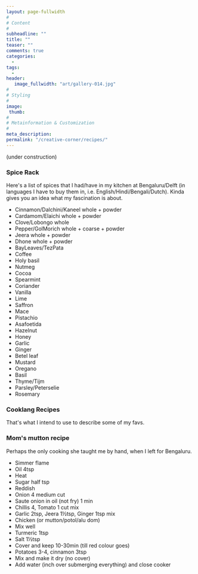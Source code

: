 ```yaml
---
layout: page-fullwidth
#
# Content
#
subheadline: ""
title: ""
teaser: ""
comments: true
categories:
  -
tags:
  -
header:
   image_fullwidth: "art/gallery-014.jpg"
#
# Styling
#
image:
 thumb:
#
# Metainformation & Customization
#
meta_description:
permalink: "/creative-corner/recipes/"
---
```



(under construction)

### Spice Rack

Here's a list of spices that I had/have in my kitchen at Bengaluru/Delft (in languages I have to buy them in, i.e. English/Hindi/Bengali/Dutch).
Kinda gives you an idea what my fascination is about. 
* Cinnamon/Dalchini/Kaneel whole + powder
* Cardamom/Elaichi whole + powder
* Clove/Lobongo whole
* Pepper/GolMorich whole + coarse + powder
* Jeera whole + powder
* Dhone whole + powder
* BayLeaves/TezPata
* Coffee
* Holy basil
* Nutmeg
* Cocoa
* Spearmint
* Coriander
* Vanilla
* Lime
* Saffron
* Mace
* Pistachio
* Asafoetida
* Hazelnut
* Honey
* Garlic
* Ginger
* Betel leaf
* Mustard
* Oregano
* Basil
* Thyme/Tijm
* Parsley/Peterselie
* Rosemary

### Cooklang Recipes

That's what I intend to use to describe some of my favs.

### Mom's mutton recipe

Perhaps the only cooking she taught me by hand, when I left for Bengaluru.
- Simmer flame
- Oil 4tsp
- Heat
- Sugar half tsp
- Reddish
- Onion 4 medium cut
- Saute onion in oil (not fry) 1 min
- Chillis 4, Tomato 1 cut mix
- Garlic 2tsp, Jeera 1½tsp, Ginger 1tsp mix
- Chicken (or mutton/potol/alu dom)
- Mix well
- Turmeric 1tsp
- Salt 1½tsp
- Cover and keep 10-30min (till red colour goes)
- Potatoes 3-4, cinnamon 3tsp
- Mix and make it dry (no cover)
- Add water (inch over submerging everything) and close cooker




